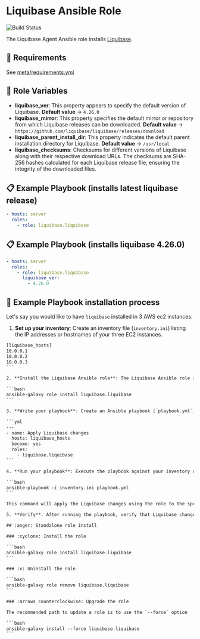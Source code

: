 # Liquibase Ansible Role

![Build Status](https://github.com/liquibase/liquibase/actions/workflows/build.yml/badge.svg)

The Liquibase Agent Ansible role installs [Liquibase](http://www.liquibase.org).

## :link: Requirements

See [meta/requirements.yml](meta/requirements.yml)

## :nut_and_bolt: Role Variables

* **liquibase_ver**: This property appears to specify the default version of Liquibase. **Default value** -> `4.26.0`
* **liquibase_mirror**: This property specifies the default mirror or repository from which Liquibase releases can be downloaded. **Default value** -> `https://github.com/liquibase/liquibase/releases/download`
* **liquibase_parent_install_dir**: This property indicates the default parent installation directory for Liquibase. **Default value** -> `/usr/local`
* **liquibase_checksums**: Checksums for different versions of Liquibase along with their respective download URLs. The checksums are SHA-256 hashes calculated for each Liquibase release file, ensuring the integrity of the downloaded files.

## :clipboard: Example Playbook (installs latest liquibase release)

```yml
- hosts: server
  roles:
    - role: liquibase.liquibase
```

## :clipboard: Example Playbook (installs liquibase 4.26.0)

```yml
- hosts: server
  roles:
    - role: liquibase.liquibase
      liquibase_ver:
        - 4.26.0
```

## :anger: Example Playbook installation process

Let's say you would like to have `liquibase` installed in 3 AWS ec2 instances. 

1. **Set up your inventory**: Create an inventory file (`inventory.ini`) listing the IP addresses or hostnames of your three EC2 instances.

  ````txt
  [liquibase_hosts]
  10.0.0.1
  10.0.0.2
  10.0.0.3
  ```

2. **Install the Liquibase Ansible role**: The Liquibase Ansible role is available on Ansible Galaxy, you can install it using the ansible-galaxy command:

  ```bash
  ansible-galaxy role install liquibase.liquibase
  ```

3. **Write your playbook**: Create an Ansible playbook (`playbook.yml`) that uses the Liquibase role and targets the hosts specified in your inventory file:

  ```yml
  ---
  - name: Apply Liquibase changes
    hosts: liquibase_hosts
    become: yes
    roles:
      - liquibase.liquibase
  ```

4. **Run your playbook**: Execute the playbook against your inventory using the `ansible-playbook` command:

  ```bash
  ansible-playbook -i inventory.ini playbook.yml
  ```

  This command will apply the Liquibase changes using the role to the specified EC2 instances.

5. **Verify**: After running the playbook, verify that Liquibase changes were applied successfully on all three EC2 instances. You may need to log in to each instance and check the status of your database schema to ensure that the changes were applied as expected.

## :anger: Standalone role install

### :cyclone: Install the role

```bash
ansible-galaxy role install liquibase.liquibase
```

### :x: Uninstall the role

```bash
ansible-galaxy role remove liquibase.liquibase
```

### :arrows_counterclockwise: Upgrade the role

The recommended path to update a role is to use the `--force` option

```bash
ansible-galaxy install --force liquibase.liquibase
```